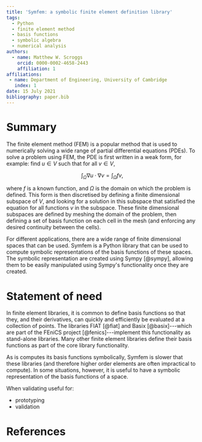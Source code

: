 ```yaml
---
title: 'Symfem: a symbolic finite element definition library'
tags:
  - Python
  - finite element method
  - basis functions
  - symbolic algebra
  - numerical analysis
authors:
  - name: Matthew W. Scroggs
    orcid: 0000-0002-4658-2443
    affiliation: 1
affiliations:
 - name: Department of Engineering, University of Cambridge
   index: 1
date: 15 July 2021
bibliography: paper.bib
---
```


# Summary

The finite element method (FEM) is a popular method that is used to numerically solving a wide
range of partial differential equations (PDEs). To solve a problem using FEM, the PDE is first
written in a weak form, for example: find $u\in V$ such that for all $v\in V,$

$$\int_\Omega \nabla u\cdot\nabla v=\int_\Omega fv,$$

where $f$ is a known function, and $\Omega$ is the domain on which the problem is defined.
This form is then discretised by defining a finite dimensional subspace of $V$, and looking for a
solution in this subspace that satisfied the equation for all functions $v$ in the subspace. These
finite dimensional subspaces are defined by meshing the domain of the problem, then defining
a set of basis function on each cell in the mesh (and enforcing any desired continuity between the
cells).

For different applications, there are a wide range of finite dimensional spaces that can be used.
Symfem is a Python library that can be used to compute symbolic representations of the basis
functions of these spaces. The symbolic representation are created using Sympy [@sympy], allowing
them to be easily manipulated using Sympy's functionality once they are created.

# Statement of need

In finite element libraries, it is common to define basis functions so that they, and their
derivatives, can quickly and efficiently be evaluated at a collection of points. The libraries
FIAT [@fiat] and Basix [@basix]---which are part of the FEniCS project [@fenics]---implement
this functionality as stand-alone libraries. Many other finite element libraries define their
basis functions as part of the core library functionality.

As is computes its basis functions symbolically, Symfem is slower that these libraries (and
therefore higher order elements are often impractical to compute). In some situations, however,
it is useful to have a symbolic representation of the basis functions of a space.

When validating
useful for:

- prototyping
- validation
    
# References
